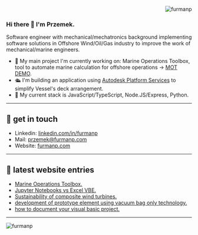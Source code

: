 <p align="right"> <img src="https://komarev.com/ghpvc/?username=furmanp&label=Profile%20views&color=0e75b6&style=flat" alt="furmanp" /> </p>

### Hi there 👋 I'm Przemek.
Software engineer with mechanical/mechatronics background implementing software solutions in Offshore Wind/Oil/Gas industry to improve the work of mechanical/marine engineers.

- 🔭 My main project I'm currently working on: Marine Operations Toolbox, tool to automate marine calculation for offshore operations -> [MOT DEMO](https://twd.nl/marine-operations-toolbox/).
- 🛳 I'm building an application using [Autodesk Platform Services](https://aps.autodesk.com/) to simplify Vessel's deck arrangement.
- 🌱 My current stack is JavaScript/TypeScript, Node.JS/Express, Python.

--- 

## 🌌 get in touch 

- Linkedin: [linkedin.com/in/furmanp](linkedin.com/in/furmanp/) 
- Mail: [przemek@furmanp.com](przemek@furmanp.com)
- Website: [furmanp.com](https://www.furmanp.com)
  
--- 

## 📕 latest website entries 

<!-- BLOG-POST-LIST:START -->
- [Marine Operations Toolbox.](https://furmanp.com//marine-operations-toolbox/)
- [Jupyter Notebooks vs Excel VBE.](https://furmanp.com//jupyter-notebooks/)
- [Sustainability of composite wind turbines.](https://furmanp.com//recyclability-of-turbine-blades/)
- [development of prototype element using vacuum bag only technology.](https://furmanp.com//vbo-technology/)
- [how to document your visual basic project.](https://furmanp.com//how-to-document-vba/)
<!-- BLOG-POST-LIST:END -->

--- 

<p><img align="left" src="https://github-readme-stats.vercel.app/api/top-langs?username=furmanp&show_icons=true&locale=en&layout=compact" alt="furmanp" /></p>
